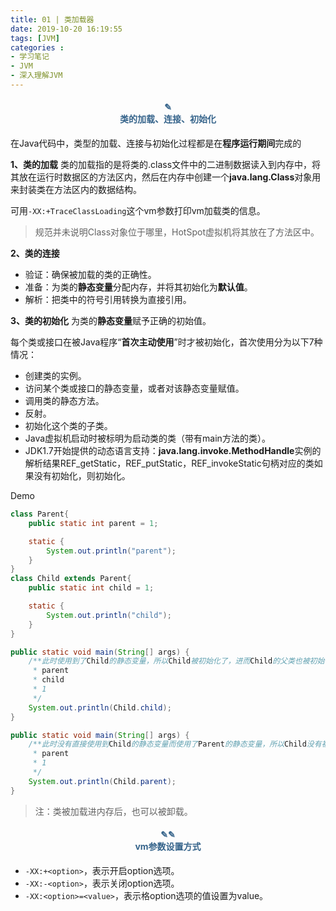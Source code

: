```yaml
---
title: 01 | 类加载器
date: 2019-10-20 16:19:55
tags: [JVM]
categories :
- 学习笔记
- JVM
- 深入理解JVM
---
```


#### <center><font color = "#36648B">✎</font><br/><font color = "#36648B">类的加载、连接、初始化</font></center>
在Java代码中，类型的加载、连接与初始化过程都是在**程序运行期间**完成的

**1、类的加载**
类的加载指的是将类的.class文件中的二进制数据读入到内存中，将其放在运行时数据区的方法区内，然后在内存中创建一个**java.lang.Class**对象用来封装类在方法区内的数据结构。

可用`-XX:+TraceClassLoading`这个vm参数打印vm加载类的信息。
> 规范并未说明Class对象位于哪里，HotSpot虚拟机将其放在了方法区中。

**2、类的连接**
- 验证：确保被加载的类的正确性。
- 准备：为类的**静态变量**分配内存，并将其初始化为**默认值**。
- 解析：把类中的符号引用转换为直接引用。

**3、类的初始化**
为类的**静态变量**赋予正确的初始值。

每个类或接口在被Java程序“**首次主动使用**”时才被初始化，首次使用分为以下7种情况：
- 创建类的实例。
- 访问某个类或接口的静态变量，或者对该静态变量赋值。
- 调用类的静态方法。
- 反射。
- 初始化这个类的子类。
- Java虚拟机启动时被标明为启动类的类（带有main方法的类）。
- JDK1.7开始提供的动态语言支持：**java.lang.invoke.MethodHandle**实例的解析结果REF_getStatic，REF_putStatic，REF_invokeStatic句柄对应的类如果没有初始化，则初始化。

Demo
```java
class Parent{
    public static int parent = 1;

    static {
        System.out.println("parent");
    }
}
class Child extends Parent{
    public static int child = 1;

    static {
        System.out.println("child");
    }
}
```

```java
public static void main(String[] args) {
    /**此时使用到了Child的静态变量，所以Child被初始化了，进而Child的父类也被初始化了。输出：
     * parent
     * child
     * 1
     */
    System.out.println(Child.child);
}
```
    
```java
public static void main(String[] args) {
    /**此时没有直接使用到Child的静态变量而使用了Parent的静态变量，所以Child没有被初始化而Parent被初始化了。输出：
     * parent
     * 1
     */
    System.out.println(Child.parent);
}
```
> 注：类被加载进内存后，也可以被卸载。




#### <center><font color = "#36648B">✎✎</font><br/><font color = "#36648B">vm参数设置方式</font></center>
- `-XX:+<option>`，表示开启option选项。
- `-XX:-<option>`，表示关闭option选项。
- `-XX:<option>=<value>`，表示格option选项的值设置为value。